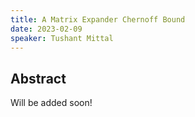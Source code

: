 ```yaml
---
title: A Matrix Expander Chernoff Bound 
date: 2023-02-09
speaker: Tushant Mittal
---
```



## Abstract
Will be added soon!